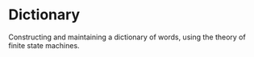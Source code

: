 # Dictionary
Constructing and maintaining a dictionary of words, using the theory of finite state machines.
